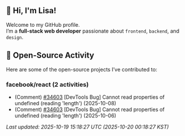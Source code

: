 ## 👋 Hi, I'm Lisa!

Welcome to my GitHub profile.  
I’m a **full-stack web developer** passionate about `frontend`, `backend`, and `design`.

## 📢 Open-Source Activity
Here are some of the open-source projects I’ve contributed to:

<!--ACTIVITY_START-->

### facebook/react (2 activities)
- (Comment) [#34603](https://github.com/facebook/react/issues/34603) [DevTools Bug] Cannot read properties of undefined (reading 'length') (2025-10-08)
- (Comment) [#34603](https://github.com/facebook/react/issues/34603) [DevTools Bug] Cannot read properties of undefined (reading 'length') (2025-10-06)

_Last updated: 2025-10-19 15:18:27 UTC (2025-10-20 00:18:27 KST)_
<!--ACTIVITY_END-->


<!--
**hsyeun/hsyeun** is a ✨ _special_ ✨ repository because its `README.md` (this file) appears on your GitHub profile.

Here are some ideas to get you started:

- 🔭 I’m currently working on ...
- 🌱 I’m currently learning ...
- 👯 I’m looking to collaborate on ...
- 🤔 I’m looking for help with ...
- 💬 Ask me about ...
- 📫 How to reach me: ...
- 😄 Pronouns: ...
- ⚡ Fun fact: ...
-->
